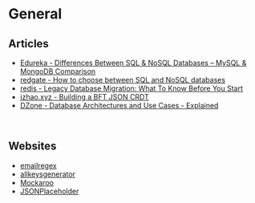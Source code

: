 # General

## Articles

- [Edureka - Differences Between SQL & NoSQL Databases – MySQL & MongoDB Comparison](https://www.edureka.co/blog/sql-vs-nosql-db/)
- [redgate - How to choose between SQL and NoSQL databases](https://www.red-gate.com/simple-talk/databases/nosql/how-to-choose-between-sql-and-nosql-databases/)
- [redis - Legacy Database Migration: What To Know Before You Start](https://redis.com/blog/legacy-database-migration/)
- [jzhao.xyz - Building a BFT JSON CRDT](https://jzhao.xyz/posts/bft-json-crdt/)
- [DZone - Database Architectures and Use Cases - Explained](https://dzone.com/articles/database-architectures-amp-use-cases-explained)

&nbsp;

## Websites

- [emailregex](https://emailregex.com/)
- [allkeysgenerator](https://www.allkeysgenerator.com/Random/Security-Encryption-Key-Generator.aspx)
- [Mockaroo](https://www.mockaroo.com/)
- [JSONPlaceholder](https://jsonplaceholder.typicode.com/)

&nbsp;

